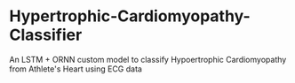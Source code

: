 # Hypertrophic-Cardiomyopathy-Classifier
An LSTM + ORNN custom model to classify Hypoertrophic Cardiomyopathy from Athlete's Heart using ECG data
